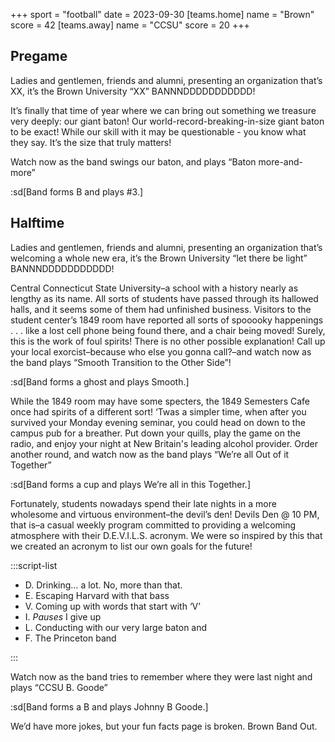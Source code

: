 +++
sport = "football"
date = 2023-09-30
[teams.home]
name = "Brown"
score = 42
[teams.away]
name = "CCSU"
score = 20
+++

## Pregame
Ladies and gentlemen, friends and alumni, presenting an organization that’s XX, it’s the Brown University “XX” BANNNDDDDDDDDDDD!

It’s finally that time of year where we can bring out something we treasure very deeply: our giant baton! Our world-record-breaking-in-size giant baton to be exact! While our skill with it may be questionable - you know what they say. It’s the size that truly matters!

Watch now as the band swings our baton, and plays “Baton more-and-more”

:sd[Band forms B and plays #3.]

## Halftime
Ladies and gentlemen, friends and alumni, presenting an organization that’s welcoming a whole new era, it’s the Brown University “let there be light” BANNNDDDDDDDDDDD!

Central Connecticut State University–a school with a history nearly as lengthy as its name. All sorts of students have passed through its hallowed halls, and it seems some of them had unfinished business. Visitors to the student center’s 1849 room have reported all sorts of spooooky happenings . . . like a lost cell phone being found there, and a chair being moved! Surely, this is the work of foul spirits! There is no other possible explanation! Call up your local exorcist–because who else you gonna call?–and watch now as the band plays “Smooth Transition to the Other Side”!

:sd[Band forms a ghost and plays Smooth.]


While the 1849 room may have some specters, the 1849 Semesters Cafe once had spirits of a different sort! ‘Twas a simpler time, when after you survived your Monday evening seminar, you could head on down to the campus pub for a breather. Put down your quills, play the game on the radio, and enjoy your night at New Britain's leading alcohol provider. Order another round, and watch now as the band plays “We’re all Out of it Together”

:sd[Band forms a cup and plays We’re all in this Together.]


Fortunately, students nowadays spend their late nights in a more wholesome and virtuous environment–the devil’s den! Devils Den @ 10 PM, that is–a casual weekly program committed to providing a welcoming atmosphere with their D.E.V.I.L.S. acronym. We were so inspired by this that we created an acronym to list our own goals for the future!

:::script-list

- D. Drinking… a lot. No, more than that.
- E. Escaping Harvard with that bass
- V. Coming up with words that start with ‘V’
- I. *Pauses* I give up
- L. Conducting with our very large baton and
- F. The Princeton band

:::

Watch now as the band tries to remember where they were last night and plays “CCSU B. Goode”

:sd[Band forms a B and plays Johnny B Goode.]

We’d have more jokes, but your fun facts page is broken. Brown Band Out.
